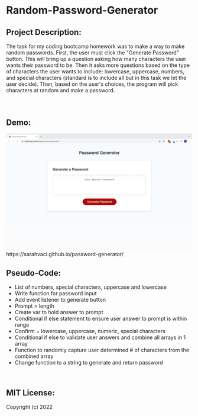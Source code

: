 # Random-Password-Generator


## Project Description:
The task for my coding bootcamp homework was to make a way to make random passwords. First, the user must click the "Generate Password" button. This will bring up a question asking how many characters the user wants their password to be. Then it asks more questions based on the type of characters the user wants to include: lowercase, uppercase, numbers, and special characters (standard is to include all but in this task we let the user decide). Then, based on the user's choices, the program will pick characters at random and make a password.



#### 

<br>



## Demo:
<img src="Screen Shot 2022-08-16 at 2.47.29 PM.png">
https://sarahvaci.github.io/password-generator/

<br>

## Pseudo-Code:
* List of numbers, special characters, uppercase and lowercase
* Write function for password input
* Add event listener to generate button
* Prompt = length
* Create var to hold answer to prompt
* Conditional if else statement to ensure user answer to prompt is within range
* Confirm = lowercase, uppercase, numeric, special characters
* Conditional if else to validate user answers and combine all arrays in 1 array
* Function to randomly capture user determined # of characters from the combined array
* Change function to a string to generate and return password

<br>


## MIT License:

Copyright (c) 2022 
